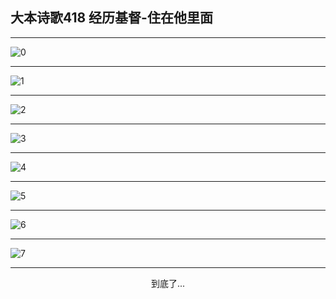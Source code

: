 
## 大本诗歌418 经历基督-住在他里面
        
<div id="aplayer0"></div>

---

<img alt="0" data-original="https://cdn.jsdelivr.net/gh/k34869/shi/data/d0418/0">

---

<img alt="1" data-original="https://cdn.jsdelivr.net/gh/k34869/shi/data/d0418/1">

---

<img alt="2" data-original="https://cdn.jsdelivr.net/gh/k34869/shi/data/d0418/2">

---

<img alt="3" data-original="https://cdn.jsdelivr.net/gh/k34869/shi/data/d0418/3">

---

<img alt="4" data-original="https://cdn.jsdelivr.net/gh/k34869/shi/data/d0418/4">

---

<img alt="5" data-original="https://cdn.jsdelivr.net/gh/k34869/shi/data/d0418/5">

---

<img alt="6" data-original="https://cdn.jsdelivr.net/gh/k34869/shi/data/d0418/6">

---

<img alt="7" data-original="https://cdn.jsdelivr.net/gh/k34869/shi/data/d0418/7">

---

<p style="text-align: center">到底了...</p>

<script src="/js/dist-view.js"></script>

<script>
MAIN.id = 'd0418';
        
const ap0 = new APlayer({
    container: document.getElementById('aplayer0'),
    volume: 1,
    loop: 'none',
    preload: 'none',
    audio: [{
        name: '大本诗歌418.mp3',
        artist: '大本诗歌',
        url: 'https://res.wx.qq.com/voice/getvoice?mediaid=MzI0NTk3MDM5M18yMjQ3NDkyNjIw',
        cover: '/favicon'
    }]
});
</script>
